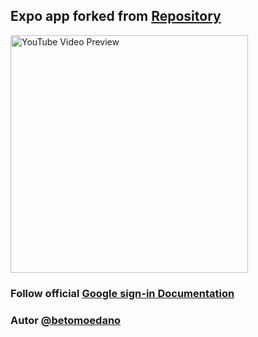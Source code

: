 <!-- # 🔐 Cross-Platform Authentication with Expo: Google & Apple Sign-In Example

This is an [Expo](https://expo.dev) project demonstrating a BFF (Backend-for-Frontend) architecture for Google authentication using Expo API Routes and JWTs.

## Features

- 🔐 Google Authentication
-  Apple Authentication
- 🎯 BFF Architecture with Expo API Routes
- 🎫 JWT-based token management (for native)
- 🎫 Cookies-based session management (for web)
- 📱 Cross-platform support (iOS, Android, Web)
- 🔄 Token refresh mechanism
- 🛡️ Protected API routes

## 🎥 Google Video

  <a href="https://youtu.be/V2YdhR1hVNw">
    <img src="https://i.ytimg.com/vi_webp/V2YdhR1hVNw/maxresdefault.webp" height="380" alt="YouTube Video Preview">
  </a>

## 🎥 Apple Video

  <a href="https://youtu.be/tqxTijhYhp8">
    <img src="https://i.ytimg.com/vi_webp/tqxTijhYhp8/maxresdefault.webp" height="380" alt="YouTube Video Preview">
  </a>

## Prerequisites

- [Google Cloud Console](https://console.cloud.google.com) project with OAuth 2.0 credentials
- [Apple Developer Account](https://developer.apple.com/account/)

## This project supports both Cookies and Tokens

Using JWT tokens works well for native platforms but isn't ideal for web applications. Using cookies on web has several important advantages:

- Security: HTTP-only cookies cannot be accessed by JavaScript, protecting against XSS attacks
- Automatic inclusion: Cookies are automatically sent with every request to your domain
- CSRF protection: Can be combined with CSRF tokens for additional security
- Session management: Easier to invalidate sessions server-side
- Reduced client-side storage concerns: No need to manage token storage in localStorage/sessionStorage

The token api detects the platform and handle auth appropriately:

- For web requests, sets the token in a secure http-only cookie
- For native requests, returns the token in the response

## Authentication Flow

<img width="1268" alt="Shapes Mar 18 11 43" src="https://github.com/user-attachments/assets/3f9d6aeb-d9b0-467d-b194-20d5d0aa7305" />

## Environment Setup

1. Create a `.env.local` file in the root directory with:

```bash
GOOGLE_CLIENT_ID=your_google_client_id
GOOGLE_CLIENT_SECRET=your_google_client_secret
JWT_SECRET=your_jwt_secret # use to sign jwt tokens
EXPO_PUBLIC_BASE_URL=your_base_url # e.g., http://localhost:8081
EXPO_PUBLIC_SCHEME=your_app_scheme:// # matches app.json scheme

# Generate yours at https://applekeygen.expo.app
APPLE_CLIENT_SECRET=
```

## Get Started

1. Install dependencies

   ```bash
   bun install
   ```

2. Run the app

   ```bash
   npx expo run:ios
   ```

## Project Structure

- `/app` - Main application code using file-based routing
- `/app/api` - Backend API routes (BFF)
  - `/auth` - Authentication endpoints
  - `/public` - Public endpoints
  - `/protected` - Protected endpoints requiring JWT
- `/components` - Reusable React components
- `/utils` - Utility functions and middleware

---

## 🖇️ Sign in with Apple in Expo (iOS + Web)

This setup supports Sign in with Apple for both iOS (native) and Web using Expo.

---

## 📱 iOS (Native with `expo-apple-authentication`)

```sh
npx expo install expo-apple-authentication
```

To enable the Sign In with Apple capability in your app, set the `ios.usesAppleSignIn` property to `true` in your project's app config:

```json
{
  "expo": {
    "ios": {
      "usesAppleSignIn": true
    }
  }
}
```

Add the plugin:

```json
{
  "expo": {
    "plugins": ["expo-apple-authentication"]
  }
}
```

## 🌐 Web (OAuth via Expo Router API Routes)

## Environment Variables for Apple Sign In

For web-based Apple Sign In, you'll need to generate a client secret. This is a JWT token that your server uses to validate requests with Apple's servers.

1. Visit [Apple Key Generator](https://applekeygen.expo.app)
2. Enter your Apple Developer Team ID and Bundle Identifier
3. Generate and copy the client secret
4. Add it to your `.env` file:

## Learn More

- [Expo documentation](https://docs.expo.dev/)
- [Google OAuth 2.0](https://developers.google.com/identity/protocols/oauth2)
- [JWT.io](https://jwt.io/)
- [Sign in with Apple](https://developer.apple.com/sign-in-with-apple/)

## Community

- [Expo on GitHub](https://github.com/expo/expo)
- [Expo Discord](https://chat.expo.dev) -->

## Expo app forked from  <a href="https://github.com/betomoedano/expo-oauth-example"><b>Repository</b></a>

  <a href="https://youtu.be/V2YdhR1hVNw">
    <img src="https://miro.medium.com/v2/resize:fit:1024/1*wPKZnE6XTw-wtH2k-KARPg.png" height="380" alt="YouTube Video Preview">
  </a>
 
### Follow official <a href="https://docs.expo.dev/guides/google-authentication/"><b>Google sign-in Documentation</b></a>
### Autor <a href="https://github.com/betomoedano"><b>@betomoedano</b></a>
